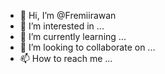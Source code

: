 - 👋 Hi, I’m @Fremiirawan
- 👀 I’m interested in ...
- 🌱 I’m currently learning ...
- 💞️ I’m looking to collaborate on ...
- 📫 How to reach me ...

<!---
Fremiirawan/Fremiirawan is a ✨ special ✨ repository because its `README.md` (this file) appears on your GitHub profile.
You can click the Preview link to take a look at your changes.
--->
